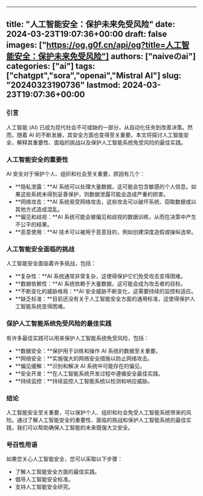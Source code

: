 
---
title: "人工智能安全：保护未来免受风险"
date: 2024-03-23T19:07:36+00:00
draft: false
images: ["https://og.g0f.cn/api/og?title=人工智能安全：保护未来免受风险"]
authors: ["naiveのai"]
categories: ["ai"]
tags: ["chatgpt","sora","openai","Mistral AI"]
slug: "20240323190736"
lastmod: 2024-03-23T19:07:36+00:00
---
### 引言

人工智能 (AI) 已成为现代社会不可或缺的一部分，从自动化任务到改善决策。然而，随着 AI 的不断发展，其安全方面也变得至关重要。本文将探讨人工智能安全，解释其重要性、面临的挑战以及保护人工智能系统免受风险的最佳实践。

### 人工智能安全的重要性

AI 安全对于保护个人、组织和社会至关重要，原因有几个：

- **隐私泄露：**AI 系统可以处理大量数据，这可能会包含敏感的个人信息。如果这些系统未得到妥善保护，则数据泄露可能会造成严重的损害。
- **网络攻击：**AI 系统易受网络攻击，这些攻击可以破坏系统、窃取数据或以其他方式造成混乱。
- **偏见和歧视：**AI 系统可能会被偏见和歧视的数据训练，从而在决策中产生不公平的结果。
- **恶意使用：**AI 技术可以被用于恶意目的，例如创建深度造假或操纵选举。

### 人工智能安全面临的挑战

人工智能安全面临着许多挑战，包括：

- **复杂性：**AI 系统通常非常复杂，这使得保护它们免受攻击变得困难。
- **数据依赖性：**AI 系统依赖于大量数据，这可能会成为攻击者的目标。
- **不断变化的威胁格局：**AI 安全威胁不断变化，这需要持续的监控和适应。
- **缺乏标准：**目前还没有关于人工智能安全方面的通用标准，这使得保护人工智能系统变得困难。

### 保护人工智能系统免受风险的最佳实践

有许多最佳实践可以用来保护人工智能系统免受风险，包括：

- **数据安全：**保护用于训练和操作 AI 系统的数据至关重要。
- **网络安全：**实施强大的网络安全措施以防止网络攻击。
- **偏见缓解：**识别和解决 AI 系统中可能存在的偏见。
- **安全开发：**在人工智能系统开发过程中遵循安全最佳实践。
- **持续监控：**持续监控人工智能系统以检测和响应威胁。

### 结论

人工智能安全至关重要，可以保护个人、组织和社会免受人工智能系统带来的风险。通过了解人工智能安全的重要性、面临的挑战和保护人工智能系统的最佳实践，我们可以帮助确保人工智能的未来既强大又安全。

### 号召性用语

如果您关心人工智能安全，您可以采取以下步骤：

- 了解人工智能安全方面的最佳实践。
- 倡导人工智能安全标准。
- 支持人工智能安全研究。